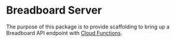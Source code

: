 # Breadboard Server

The purpose of this package is to provide scaffolding to bring up a Breadboard
API endpoint with [Cloud Functions](https://cloud.google.com/functions).
